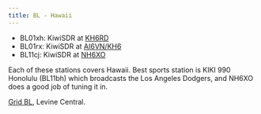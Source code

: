 ```yaml
---
title: BL - Hawaii
---
```


* BL01xh: KiwiSDR at [KH6RD](http://kh6rd.sytes.net:8073/)
* BL01rx: KiwiSDR at [AI6VN/KH6](http://kiwisdr.robinett.us:8073/)
* BL11cj: KiwiSDR at [NH6XO](http://72.235.217.245:8073/)

Each of these stations covers Hawaii. Best sports station is
KIKI 990 Honolulu (BL11bh) which broadcasts the Los Angeles Dodgers,
and NH6XO does a good job of tuning it in.

[Grid BL](http://www.levinecentral.com/ham/grid_square.php?Grid=BL), Levine
Central.
